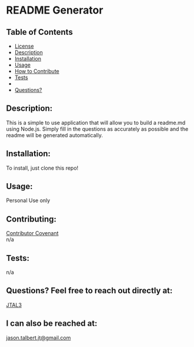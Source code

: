 # README Generator


  ## Table of Contents
  * [License](#License)
  * [Description](#Description)
  * [Installation](#Installation)
  * [Usage](#Usage)
  * [How to Contribute](#Contributing)
  * [Tests](#Tests)
  * 
  * [Questions?](#Questions)

  ## Description:
  This is a simple to use application that will allow you to build a readme.md using Node.js. 
  Simply fill in the questions as accurately as possible and the readme will be generated automatically.

  ## Installation:
  To install, just clone this repo!

  ## Usage:
  Personal Use only

  ## Contributing:
  [Contributor Covenant](https://www.contributor-covenant.org/)  
  n/a

  ## Tests:
  n/a
  

  ## Questions? Feel free to reach out directly at:
  [JTAL3](https://github.com/JTAL3)

  ## I can also be reached at:
  jason.talbert.jt@gmail.com
  
  
